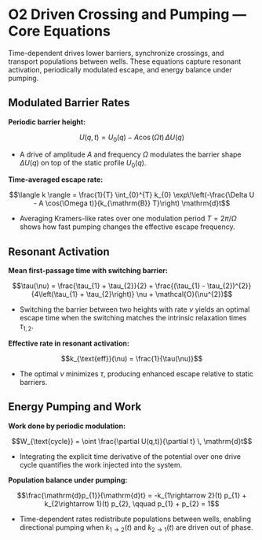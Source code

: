 # O2 Driven Crossing and Pumping — Core Equations

Time-dependent drives lower barriers, synchronize crossings, and transport populations between wells. These equations capture resonant activation, periodically modulated escape, and energy balance under pumping.

## Modulated Barrier Rates
**Periodic barrier height:**

$$U(q,t) = U_{0}(q) - A \cos(\Omega t)\, \Delta U(q)$$

- A drive of amplitude $A$ and frequency $\Omega$ modulates the barrier shape $\Delta U(q)$ on top of the static profile $U_{0}(q)$.

**Time-averaged escape rate:**

$$\langle k \rangle = \frac{1}{T} \int_{0}^{T} k_{0} \exp\!\left(-\frac{\Delta U - A \cos(\Omega t)}{k_{\mathrm{B}} T}\right) \mathrm{d}t$$

- Averaging Kramers-like rates over one modulation period $T = 2\pi/\Omega$ shows how fast pumping changes the effective escape frequency.

## Resonant Activation
**Mean first-passage time with switching barrier:**

$$\tau(\nu) = \frac{\tau_{1} + \tau_{2}}{2} + \frac{(\tau_{1} - \tau_{2})^{2}}{4\left(\tau_{1} + \tau_{2}\right)} \nu + \mathcal{O}(\nu^{2})$$

- Switching the barrier between two heights with rate $\nu$ yields an optimal escape time when the switching matches the intrinsic relaxation times $\tau_{1,2}$.

**Effective rate in resonant activation:**

$$k_{\text{eff}}(\nu) = \frac{1}{\tau(\nu)}$$

- The optimal $\nu$ minimizes $\tau$, producing enhanced escape relative to static barriers.

## Energy Pumping and Work
**Work done by periodic modulation:**

$$W_{\text{cycle}} = \oint \frac{\partial U(q,t)}{\partial t} \, \mathrm{d}t$$

- Integrating the explicit time derivative of the potential over one drive cycle quantifies the work injected into the system.

**Population balance under pumping:**

$$\frac{\mathrm{d}p_{1}}{\mathrm{d}t} = -k_{1\rightarrow 2}(t) p_{1} + k_{2\rightarrow 1}(t) p_{2}, \qquad p_{1} + p_{2} = 1$$

- Time-dependent rates redistribute populations between wells, enabling directional pumping when $k_{1\rightarrow 2}(t)$ and $k_{2\rightarrow 1}(t)$ are driven out of phase.
